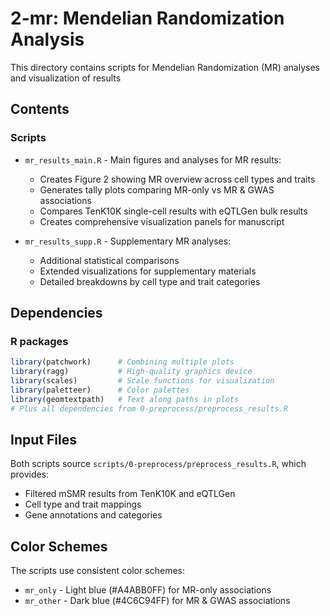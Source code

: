 # 2-mr: Mendelian Randomization Analysis

This directory contains scripts for Mendelian Randomization (MR) analyses and visualization of results

## Contents

### Scripts
- `mr_results_main.R` - Main figures and analyses for MR results:
  - Creates Figure 2 showing MR overview across cell types and traits
  - Generates tally plots comparing MR-only vs MR & GWAS associations
  - Compares TenK10K single-cell results with eQTLGen bulk results
  - Creates comprehensive visualization panels for manuscript

- `mr_results_supp.R` - Supplementary MR analyses:
  - Additional statistical comparisons
  - Extended visualizations for supplementary materials
  - Detailed breakdowns by cell type and trait categories

## Dependencies

### R packages
```r
library(patchwork)      # Combining multiple plots
library(ragg)           # High-quality graphics device
library(scales)         # Scale functions for visualization
library(paletteer)      # Color palettes
library(geomtextpath)   # Text along paths in plots
# Plus all dependencies from 0-preprocess/preprocess_results.R
```

## Input Files

Both scripts source `scripts/0-preprocess/preprocess_results.R`, which provides:
- Filtered mSMR results from TenK10K and eQTLGen
- Cell type and trait mappings
- Gene annotations and categories


## Color Schemes

The scripts use consistent color schemes:
- `mr_only` - Light blue (#A4ABB0FF) for MR-only associations
- `mr_other` - Dark blue (#4C6C94FF) for MR & GWAS associations
